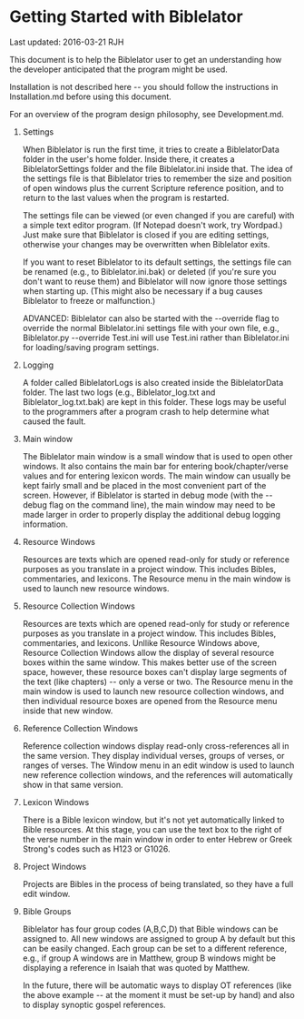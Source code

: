 Getting Started with Biblelator
===============================

Last updated: 2016-03-21 RJH


This document is to help the Biblelator user to get an understanding how the developer
    anticipated that the program might be used.

Installation is not described here -- you should follow the instructions in
    Installation.md before using this document.

For an overview of the program design philosophy, see Development.md.


1. Settings

    When Biblelator is run the first time, it tries to create a BiblelatorData folder in
    the user's home folder. Inside there, it creates a BiblelatorSettings folder and the
    file Biblelator.ini inside that. The idea of the settings file is that Biblelator tries
    to remember the size and position of open windows plus the current Scripture reference
    position, and to return to the last values when the program is restarted.

    The settings file can be viewed (or even changed if you are careful) with a simple text
    editor program. (If Notepad doesn't work, try Wordpad.) Just make sure that Biblelator
    is closed if you are editing settings, otherwise your changes may be overwritten when
    Biblelator exits.

    If you want to reset Biblelator to its default settings, the settings file can be
    renamed (e.g., to Biblelator.ini.bak) or deleted (if you're sure you don't want to
    reuse them) and Biblelator will now ignore those settings when starting up. (This might
    also be necessary if a bug causes Biblelator to freeze or malfunction.)

    ADVANCED: Biblelator can also be started with the --override flag to override the
    normal Biblelator.ini settings file with your own file, e.g.,
        Biblelator.py --override Test.ini
    will use Test.ini rather than Biblelator.ini for loading/saving program settings.


2. Logging

    A folder called BiblelatorLogs is also created inside the BiblelatorData folder. The
    last two logs (e.g., Biblelator_log.txt and Biblelator_log.txt.bak) are kept in this
    folder. These logs may be useful to the programmers after a program crash to help
    determine what caused the fault.


3. Main window

    The Biblelator main window is a small window that is used to open other windows.
    It also contains the main bar for entering book/chapter/verse values
        and for entering lexicon words.
    The main window can usually be kept fairly small and be placed in the most convenient
        part of the screen. However, if Biblelator is started in debug mode (with the
        --debug flag on the command line), the main window may need to be made larger
        in order to properly display the additional debug logging information.


4. Resource Windows

    Resources are texts which are opened read-only for study or reference purposes as you
        translate in a project window. This includes Bibles, commentaries, and lexicons.
    The Resource menu in the main window is used to launch new resource windows.


5. Resource Collection Windows

    Resources are texts which are opened read-only for study or reference purposes as you
        translate in a project window. This includes Bibles, commentaries, and lexicons.
    Unllike Resource Windows above, Resource Collection Windows allow the display of several
        resource boxes within the same window. This makes better use of the screen space,
        however, these resource boxes can't display large segments of the text (like chapters)
        -- only a verse or two.
    The Resource menu in the main window is used to launch new resource collection windows,
        and then individual resource boxes are opened from the Resource menu inside that
        new window.


6. Reference Collection Windows

    Reference collection windows display read-only cross-references all in the same version.
    They display individual verses, groups of verses, or ranges of verses.
    The Window menu in an edit window is used to launch new reference collection windows,
        and the references will automatically show in that same version.


7. Lexicon Windows

    There is a Bible lexicon window, but it's not yet automatically linked to Bible resources.
    At this stage, you can use the text box to the right of the verse number in the main
    window in order to enter Hebrew or Greek Strong's codes such as H123 or G1026.


8. Project Windows

    Projects are Bibles in the process of being translated, so they have a full edit window.


9. Bible Groups

    Biblelator has four group codes (A,B,C,D) that Bible windows can be assigned to. All
    new windows are assigned to group A by default but this can be easily changed. Each
    group can be set to a different reference, e.g., if group A windows are in Matthew,
    group B windows might be displaying a reference in Isaiah that was quoted by Matthew.

    In the future, there will be automatic ways to display OT references (like the above
    example -- at the moment it must be set-up by hand) and also to display synoptic
    gospel references.